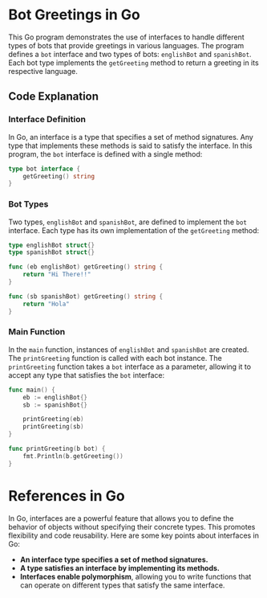 # Bot Greetings in Go

This Go program demonstrates the use of interfaces to handle different types of bots that provide greetings in various languages. The program defines a `bot` interface and two types of bots: `englishBot` and `spanishBot`. Each bot type implements the `getGreeting` method to return a greeting in its respective language.

## Code Explanation

### Interface Definition

In Go, an interface is a type that specifies a set of method signatures. Any type that implements these methods is said to satisfy the interface. In this program, the `bot` interface is defined with a single method:

```go
type bot interface {
    getGreeting() string
}
```

### Bot Types

Two types, `englishBot` and `spanishBot`, are defined to implement the `bot` interface. Each type has its own implementation of the `getGreeting` method:

```go
type englishBot struct{}
type spanishBot struct{}

func (eb englishBot) getGreeting() string {
    return "Hi There!!"
}

func (sb spanishBot) getGreeting() string {
    return "Hola"
}
```

### Main Function

In the `main` function, instances of `englishBot` and `spanishBot` are created. The `printGreeting` function is called with each bot instance. The `printGreeting` function takes a `bot` interface as a parameter, allowing it to accept any type that satisfies the `bot` interface:


```go
func main() {
    eb := englishBot{}
    sb := spanishBot{}

    printGreeting(eb)
    printGreeting(sb)
}

func printGreeting(b bot) {
    fmt.Println(b.getGreeting())
}
```

# References in Go

In Go, interfaces are a powerful feature that allows you to define the behavior of objects without specifying their concrete types. This promotes flexibility and code reusability. Here are some key points about interfaces in Go:

- **An interface type specifies a set of method signatures.**
- **A type satisfies an interface by implementing its methods.**
- **Interfaces enable polymorphism**, allowing you to write functions that can operate on different types that satisfy the same interface.

